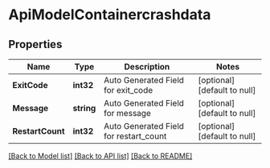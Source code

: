 # ApiModelContainercrashdata

## Properties
Name | Type | Description | Notes
------------ | ------------- | ------------- | -------------
**ExitCode** | **int32** | Auto Generated Field for exit_code | [optional] [default to null]
**Message** | **string** | Auto Generated Field for message | [optional] [default to null]
**RestartCount** | **int32** | Auto Generated Field for restart_count | [optional] [default to null]

[[Back to Model list]](../README.md#documentation-for-models) [[Back to API list]](../README.md#documentation-for-api-endpoints) [[Back to README]](../README.md)


